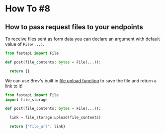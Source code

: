 # How To #8
## How to pass request files to your endpoints


To receive files sent as form data you can declare an argument with default value of `File(...)`.


```python
from fastapi import File

def post(file_contents: bytes = File(...)):

  return {}
```

We can use Brev's built in [file upload function](../../reference/out-of-the-box-sms-file-upload-roboflow/#file-upload) to save the file and return a link to it!

```python hl_lines="2 6 8"
from fastapi import File
import file_storage

def post(file_contents: bytes = File(...)):

  link = file_storage.upload(file_contents)

  return {"file_url": link}
```


